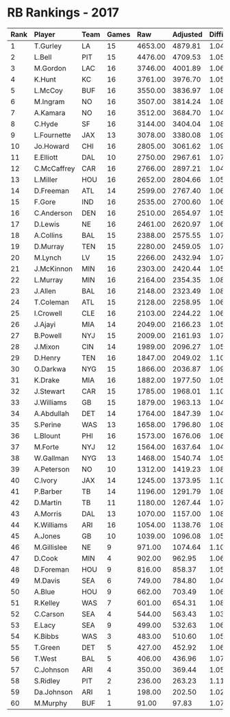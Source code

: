 # RB Rankings - 2017

| Rank | Player      | Team | Games | Raw     | Adjusted | Difficulty | Avg/Game | Typical | Consistency | Trend    |
| :----| :-----------| :----| :-----| :-------| :--------| :----------| :--------| :-------| :-----------| :--------|
| 1    | T.Gurley    | LA   | 15    | 4653.00 | 4879.81  | 1.049      | 310.20   | 323.00  | 8/3/4       | +81.2%   |
| 2    | L.Bell      | PIT  | 15    | 4476.00 | 4709.53  | 1.052      | 298.40   | 313.50  | 8/0/7       | +60.9%   |
| 3    | M.Gordon    | LAC  | 16    | 3746.00 | 4001.89  | 1.068      | 234.12   | 227.00  | 7/2/7       | +80.2%   |
| 4    | K.Hunt      | KC   | 16    | 3761.00 | 3976.70  | 1.057      | 235.06   | 231.00  | 8/2/6       | +120.9%  |
| 5    | L.McCoy     | BUF  | 16    | 3550.00 | 3836.97  | 1.081      | 221.88   | 240.00  | 9/0/7       | +100.6%  |
| 6    | M.Ingram    | NO   | 16    | 3507.00 | 3814.24  | 1.088      | 219.19   | 215.00  | 9/0/7       | +104.7%  |
| 7    | A.Kamara    | NO   | 16    | 3512.00 | 3684.70  | 1.049      | 219.50   | 214.50  | 7/1/8       | +105.9%  |
| 8    | C.Hyde      | SF   | 16    | 3144.00 | 3404.04  | 1.083      | 196.50   | 218.00  | 9/2/5       | +68.9%   |
| 9    | L.Fournette | JAX  | 13    | 3078.00 | 3380.08  | 1.098      | 236.77   | 246.00  | 7/1/5       | +61.1%   |
| 10   | Jo.Howard   | CHI  | 16    | 2805.00 | 3061.62  | 1.091      | 175.31   | 164.00  | 8/0/8       | +182.2%  |
| 11   | E.Elliott   | DAL  | 10    | 2750.00 | 2967.61  | 1.079      | 275.00   | 291.00  | 7/0/3       | +63.9%   |
| 12   | C.McCaffrey | CAR  | 16    | 2766.00 | 2897.21  | 1.047      | 172.88   | 179.50  | 9/2/5       | +71.7%   |
| 13   | L.Miller    | HOU  | 16    | 2652.00 | 2804.66  | 1.058      | 165.75   | 150.50  | 6/1/9       | +82.7%   |
| 14   | D.Freeman   | ATL  | 14    | 2599.00 | 2767.40  | 1.065      | 185.64   | 205.00  | 8/2/4       | +127.7%  |
| 15   | F.Gore      | IND  | 16    | 2535.00 | 2700.60  | 1.065      | 158.44   | 166.00  | 8/2/6       | +73.8%   |
| 16   | C.Anderson  | DEN  | 16    | 2510.00 | 2654.97  | 1.058      | 156.88   | 156.00  | 8/1/7       | +178.6%  |
| 17   | D.Lewis     | NE   | 16    | 2461.00 | 2620.97  | 1.065      | 153.81   | 144.50  | 10/1/5      | +145.2%  |
| 18   | A.Collins   | BAL  | 15    | 2388.00 | 2575.55  | 1.079      | 159.20   | 165.00  | 9/0/6       | +132.5%  |
| 19   | D.Murray    | TEN  | 15    | 2280.00 | 2459.05  | 1.079      | 152.00   | 147.50  | 8/0/7       | +90.7%   |
| 20   | M.Lynch     | LV   | 15    | 2266.00 | 2432.94  | 1.074      | 151.07   | 154.50  | 5/4/6       | +122.8%  |
| 21   | J.McKinnon  | MIN  | 16    | 2303.00 | 2420.44  | 1.051      | 143.94   | 164.00  | 10/1/5      | +207.6%  |
| 22   | L.Murray    | MIN  | 16    | 2164.00 | 2354.35  | 1.088      | 135.25   | 144.50  | 8/1/7       | +242.5%  |
| 23   | J.Allen     | BAL  | 16    | 2148.00 | 2323.49  | 1.082      | 134.25   | 145.00  | 11/0/5      | +117.8%  |
| 24   | T.Coleman   | ATL  | 15    | 2128.00 | 2258.95  | 1.062      | 141.87   | 142.50  | 8/1/6       | +93.8%   |
| 25   | I.Crowell   | CLE  | 16    | 2103.00 | 2244.22  | 1.067      | 131.44   | 128.50  | 7/2/7       | +111.6%  |
| 26   | J.Ajayi     | MIA  | 14    | 2049.00 | 2166.23  | 1.057      | 146.36   | 145.50  | 6/3/5       | +72.8%   |
| 27   | B.Powell    | NYJ  | 15    | 2009.00 | 2161.93  | 1.076      | 133.93   | 110.00  | 6/1/8       | +120.4%  |
| 28   | J.Mixon     | CIN  | 14    | 1989.00 | 2096.27  | 1.054      | 142.07   | 126.00  | 4/2/8       | +89.5%   |
| 29   | D.Henry     | TEN  | 16    | 1847.00 | 2049.02  | 1.109      | 115.44   | 125.00  | 10/0/6      | +200.7%  |
| 30   | O.Darkwa    | NYG  | 15    | 1866.00 | 2036.87  | 1.092      | 124.40   | 115.50  | 7/1/7       | +170.6%  |
| 31   | K.Drake     | MIA  | 16    | 1882.00 | 1977.50  | 1.051      | 117.62   | 108.00  | 8/1/7       | +1030.1% |
| 32   | J.Stewart   | CAR  | 15    | 1785.00 | 1968.01  | 1.103      | 119.00   | 105.50  | 6/0/9       | +125.5%  |
| 33   | J.Williams  | GB   | 15    | 1879.00 | 1963.13  | 1.045      | 125.27   | 116.50  | 8/1/6       | +894.2%  |
| 34   | A.Abdullah  | DET  | 14    | 1764.00 | 1847.39  | 1.047      | 126.00   | 126.00  | 7/1/6       | +86.4%   |
| 35   | S.Perine    | WAS  | 13    | 1658.00 | 1796.80  | 1.084      | 127.54   | 127.50  | 4/2/7       | +152.7%  |
| 36   | L.Blount    | PHI  | 16    | 1573.00 | 1676.06  | 1.066      | 98.31    | 107.00  | 9/1/6       | +165.0%  |
| 37   | M.Forte     | NYJ  | 12    | 1564.00 | 1637.64  | 1.047      | 130.33   | 136.50  | 6/1/5       | +168.0%  |
| 38   | W.Gallman   | NYG  | 13    | 1468.00 | 1540.74  | 1.050      | 112.92   | 116.50  | 7/0/6       | +166.7%  |
| 39   | A.Peterson  | NO   | 10    | 1312.00 | 1419.23  | 1.082      | 131.20   | 128.00  | 7/0/3       | INACTIVE |
| 40   | C.Ivory     | JAX  | 14    | 1245.00 | 1373.95  | 1.104      | 88.93    | 70.00   | 6/0/8       | +236.8%  |
| 41   | P.Barber    | TB   | 14    | 1196.00 | 1291.79  | 1.080      | 85.43    | 63.00   | 6/0/8       | +780.3%  |
| 42   | D.Martin    | TB   | 11    | 1180.00 | 1267.44  | 1.074      | 107.27   | 98.00   | 4/0/7       | +238.7%  |
| 43   | A.Morris    | DAL  | 13    | 1070.00 | 1157.00  | 1.081      | 82.31    | 72.50   | 6/0/7       | +679.5%  |
| 44   | K.Williams  | ARI  | 16    | 1054.00 | 1138.76  | 1.080      | 65.88    | 80.50   | 10/0/6      | +531.9%  |
| 45   | A.Jones     | GB   | 10    | 1039.00 | 1096.08  | 1.055      | 103.90   | 85.00   | 6/0/4       | +335.6%  |
| 46   | M.Gillislee | NE   | 9     | 971.00  | 1074.64  | 1.107      | 107.89   | 94.50   | 6/0/3       | +115.4%  |
| 47   | D.Cook      | MIN  | 4     | 902.00  | 962.95   | 1.068      | 225.50   | 267.50  | 3/0/1       | INACTIVE |
| 48   | D.Foreman   | HOU  | 9     | 816.00  | 858.37   | 1.052      | 90.67    | 77.50   | 4/1/4       | INACTIVE |
| 49   | M.Davis     | SEA  | 6     | 749.00  | 784.80   | 1.048      | 124.83   | 117.00  | 2/1/3       | +52.2%   |
| 50   | A.Blue      | HOU  | 9     | 662.00  | 703.49   | 1.063      | 73.56    | 59.00   | 5/0/4       | +499.0%  |
| 51   | R.Kelley    | WAS  | 7     | 601.00  | 654.31   | 1.089      | 85.86    | 81.00   | 4/0/3       | INACTIVE |
| 52   | C.Carson    | SEA  | 4     | 544.00  | 563.43   | 1.036      | 136.00   | 154.50  | 2/1/1       | INACTIVE |
| 53   | E.Lacy      | SEA  | 9     | 499.00  | 532.63   | 1.067      | 55.44    | 51.50   | 4/0/5       | INACTIVE |
| 54   | K.Bibbs     | WAS  | 3     | 483.00  | 510.60   | 1.057      | 161.00   | 161.00  | 1/1/1       | N/A      |
| 55   | T.Green     | DET  | 5     | 427.00  | 452.92   | 1.061      | 85.40    | 89.50   | 3/0/2       | N/A      |
| 56   | T.West      | BAL  | 5     | 406.00  | 436.96   | 1.076      | 81.20    | 82.00   | 3/0/2       | INACTIVE |
| 57   | C.Johnson   | ARI  | 4     | 350.00  | 369.44   | 1.056      | 87.50    | 103.00  | 3/0/1       | INACTIVE |
| 58   | S.Ridley    | PIT  | 2     | 236.00  | 263.23   | 1.115      | 118.00   | 118.00  | 1/0/1       | N/A      |
| 59   | Da.Johnson  | ARI  | 1     | 198.00  | 202.50   | 1.023      | 198.00   | 198.00  | 0/1/0       | INACTIVE |
| 60   | M.Murphy    | BUF  | 1     | 91.00   | 97.83    | 1.075      | 91.00    | 91.00   | 0/1/0       | N/A      |

